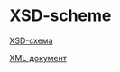 # XSD-scheme
[XSD-схема](https://kodaktor.ru/unsafe_245e3)

[XML-документ](https://kodaktor.ru/unsafe_b3512)
